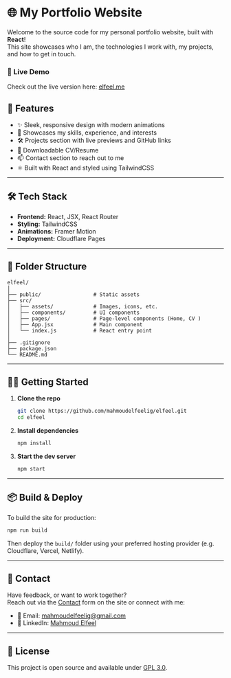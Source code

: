 # 🌐 My Portfolio Website

Welcome to the source code for my personal portfolio website, built with **React**!  
This site showcases who I am, the technologies I work with, my projects, and how to get in touch.

### 🚀 Live Demo
Check out the live version here: [elfeel.me](https://elfeel.me)  

## 📌 Features

- ✨ Sleek, responsive design with modern animations  
- 🧠 Showcases my skills, experience, and interests  
- 🛠 Projects section with live previews and GitHub links  
- 📄 Downloadable CV/Resume  
- 📫 Contact section to reach out to me  
- ⚛️ Built with React and styled using TailwindCSS

---

## 🛠 Tech Stack

- **Frontend:** React, JSX, React Router  
- **Styling:** TailwindCSS
- **Animations:** Framer Motion
- **Deployment:** Cloudflare Pages

---

## 📁 Folder Structure

```
elfeel/
│
├── public/                 # Static assets
├── src/
│   ├── assets/             # Images, icons, etc.
│   ├── components/         # UI components
│   ├── pages/              # Page-level components (Home, CV )
│   ├── App.jsx             # Main component
│   └── index.js            # React entry point
│
├── .gitignore
├── package.json
└── README.md
```

---

## 🧑‍💻 Getting Started

1. **Clone the repo**
   ```bash
   git clone https://github.com/mahmoudelfeelig/elfeel.git
   cd elfeel
   ```

2. **Install dependencies**
   ```bash
   npm install
   ```

3. **Start the dev server**
   ```bash
   npm start
   ```

---

## 📦 Build & Deploy

To build the site for production:

```bash
npm run build
```

Then deploy the `build/` folder using your preferred hosting provider (e.g. Cloudflare, Vercel, Netlify).

---

## 📇 Contact

Have feedback, or want to work together?  
Reach out via the [Contact](https://elfeel.me) form on the site or connect with me:

- 📧 Email: mahmoudelfeelig@gmail.com  
- 💼 LinkedIn: [Mahmoud Elfeel](https://linkedin.com/in/elephanto)  

---

## 📄 License

This project is open source and available under [GPL 3.0](LICENSE).

